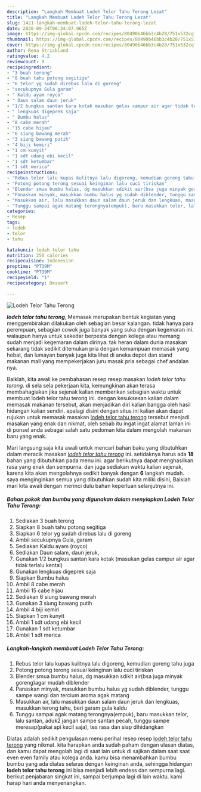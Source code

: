 ```yaml
---
description: "Langkah Membuat Lodeh Telor Tahu Terong Lezat"
title: "Langkah Membuat Lodeh Telor Tahu Terong Lezat"
slug: 1421-langkah-membuat-lodeh-telor-tahu-terong-lezat
date: 2020-09-24T06:34:07.965Z
image: https://img-global.cpcdn.com/recipes/80490b46bb3c4b28/751x532cq70/lodeh-telor-tahu-terong-foto-resep-utama.jpg
thumbnail: https://img-global.cpcdn.com/recipes/80490b46bb3c4b28/751x532cq70/lodeh-telor-tahu-terong-foto-resep-utama.jpg
cover: https://img-global.cpcdn.com/recipes/80490b46bb3c4b28/751x532cq70/lodeh-telor-tahu-terong-foto-resep-utama.jpg
author: Rena Strickland
ratingvalue: 4.2
reviewcount: 9
recipeingredient:
- "3 buah terong"
- "8 buah tahu potong segitiga"
- "6 telor yg sudah direbus lalu di goreng"
- "secukupnya Gula garam"
- " Kaldu ayam royco"
- " Daun salam daun jeruk"
- "1/2 bungkus santan kara kotak masukan gelas campur air agar tidak terlalu kental"
- " lengkuas digeprek saja"
- " Bumbu halus"
- "8 cabe merah"
- "15 cabe hijau"
- "6 siung bawang merah"
- "3 siung bawang putih"
- "4 biji kemiri"
- "1 cm kunyit"
- "1 sdt udang ebi kecil"
- "1 sdt ketumbar"
- "1 sdt merica"
recipeinstructions:
- "Rebus telor lalu kupas kulitnya lalu digoreng, kemudian goreng tahu juga"
- "Potong potong terong sesuai keinginan lalu cuci tiriskan"
- "Blender smua bumbu halus, dg masukkan sdikit air(bsa juga minyak goreng)agar mudah diblender"
- "Panaskan minyak, masukkan bumbu halus yg sudah diblender, tunggu sampe wangi dan tercium aroma agak matang"
- "Masukkan air, lalu masukkan daun salam daun jeruk dan lengkuas, masukkan terong tahu, beri garam gula kaldu"
- "Tunggu sampai agak matang terongnya(empuk), baru masukkan telor, lalu santan, aduk2 jangan sampe santan pecah, tunggu sampe meresap(pakai api kecil saja), tes rasa dan siap dihidangkan"
categories:
- Resep
tags:
- lodeh
- telor
- tahu

katakunci: lodeh telor tahu 
nutrition: 250 calories
recipecuisine: Indonesian
preptime: "PT39M"
cooktime: "PT39M"
recipeyield: "1"
recipecategory: Dessert

---
```



![Lodeh Telor Tahu Terong](https://img-global.cpcdn.com/recipes/80490b46bb3c4b28/751x532cq70/lodeh-telor-tahu-terong-foto-resep-utama.jpg)

<b><i>lodeh telor tahu terong</i></b>, Memasak merupakan bentuk kegiatan yang menggembirakan dilakukan oleh sebagian besar kalangan. tidak hanya para perempuan, sebagian cowok juga banyak yang suka dengan kegemaran ini. walaupun hanya untuk sekedar berpesta dengan kolega atau memang sudah menjadi kegemaran dalam dirinya. tak heran dalam dunia masakan sekarang tidak sedikit ditemukan pria dengan kemampuan memasak yang hebat, dan lumayan banyak juga kita lihat di aneka depot dan stand makanan mall yang mempekerjakan juru masak pria sebagai chef andalan nya.



Baiklah, kita awali ke pembahasan resep resep masakan <i>lodeh telor tahu terong</i>. di sela sela pekerjaan kita, kemungkinan akan terasa membahagiakan jika sejenak kalian memberikan sebagian waktu untuk membuat lodeh telor tahu terong ini. dengan kesuksesan kalian dalam memasak makanan tersebut, akan menjadikan diri kalian bangga oleh hasil hidangan kalian sendiri. apalagi disini dengan situs ini kalian akan dapat rujukan untuk memasak masakan <u>lodeh telor tahu terong</u> tersebut menjadi masakan yang enak dan nikmat, oleh sebab itu ingat ingat alamat laman ini di ponsel anda sebagai salah satu pedoman kita dalam mengolah makanan baru yang enak.


Mari langsung saja kita awali untuk mencari bahan baku yang dibutuhkan dalam meracik masakan <u><i>lodeh telor tahu terong</i></u> ini. setidaknya harus ada <b>18</b> bahan yang dibutuhkan pada menu ini. agar berikutnya dapat menghasilkan rasa yang enak dan sempurna. dan juga sediakan waktu kalian sejenak, karena kita akan mengolahnya sedikit banyak dengan <b>6</b> langkah mudah. saya menginginkan semua yang dibutuhkan sudah kita miliki disini, Baiklah mari kita awali dengan merinci dulu bahan keperluan selanjutnya ini.

<!--inarticleads1-->

##### Bahan pokok dan bumbu yang digunakan dalam menyiapkan Lodeh Telor Tahu Terong:

1. Sediakan 3 buah terong
1. Siapkan 8 buah tahu potong segitiga
1. Siapkan 6 telor yg sudah direbus lalu di goreng
1. Ambil secukupnya Gula, garam
1. Sediakan  Kaldu ayam (royco)
1. Sediakan  Daun salam, daun jeruk,
1. Gunakan 1/2 bungkus santan kara kotak (masukan gelas campur air agar tidak terlalu kental)
1. Gunakan  lengkuas digeprek saja
1. Siapkan  Bumbu halus
1. Ambil 8 cabe merah
1. Ambil 15 cabe hijau
1. Sediakan 6 siung bawang merah
1. Gunakan 3 siung bawang putih
1. Ambil 4 biji kemiri
1. Siapkan 1 cm kunyit
1. Ambil 1 sdt udang ebi kecil
1. Gunakan 1 sdt ketumbar
1. Ambil 1 sdt merica




<!--inarticleads2-->

##### Langkah-langkah membuat Lodeh Telor Tahu Terong:

1. Rebus telor lalu kupas kulitnya lalu digoreng, kemudian goreng tahu juga
1. Potong potong terong sesuai keinginan lalu cuci tiriskan
1. Blender smua bumbu halus, dg masukkan sdikit air(bsa juga minyak goreng)agar mudah diblender
1. Panaskan minyak, masukkan bumbu halus yg sudah diblender, tunggu sampe wangi dan tercium aroma agak matang
1. Masukkan air, lalu masukkan daun salam daun jeruk dan lengkuas, masukkan terong tahu, beri garam gula kaldu
1. Tunggu sampai agak matang terongnya(empuk), baru masukkan telor, lalu santan, aduk2 jangan sampe santan pecah, tunggu sampe meresap(pakai api kecil saja), tes rasa dan siap dihidangkan




Diatas adalah sedikit pengulasan menu perihal resep resep <u>lodeh telor tahu terong</u> yang nikmat. kita harapkan anda sudah paham dengan ulasan diatas, dan kamu dapat mengolah lagi di saat lain untuk di sajikan dalam saat saat even even family atau kolega anda. kamu bisa menambahkan bumbu bumbu yang ada diatas selaras dengan keinginan anda, sehingga hidangan <b>lodeh telor tahu terong</b> ini bisa menjadi lebih endess dan sempurna lagi. berikut penjabaran singkat ini, sampai berjumpa lagi di lain waktu. kami harap hari anda menyenangkan.
